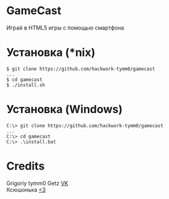 # GameCast
Играй в HTML5 игры с помощью смартфона

# Установка (*nix)
```
$ git clone https://github.com/hackwork-tymm0/gamecast
...
$ cd gamecast
$ ./install.sh
```

# Установка (Windows)
```
C:\> git clone https://github.com/hackwork-tymm0/gamecast
...
C:\> cd gamecast
C:\> .\install.bat
```

# Credits
Grigoriy tymm0 Getz [VK](https://vk.com/tymmo)<br />
Ксюшонька [<3](https://vk.com/justweirdguy)